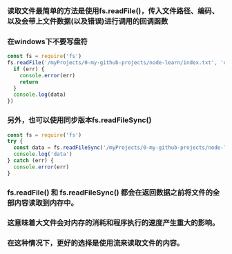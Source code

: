 ### 读取文件最简单的方法是使用fs.readFile()，传入文件路径、编码、以及会带上文件数据(以及错误)进行调用的回调函数
### 在windows下不要写盘符
```js
const fs = require('fs')
fs.readFile('/myProjects/0-my-github-projects/node-learn/index.txt', 'utf8', (err, data) => {
  if (err) {
    console.error(err)
    return
  }
  console.log(data)
})
```

### 另外，也可以使用同步版本fs.readFileSync()
```js
const fs = require('fs')
try {
  const data = fs.readFileSync('/myProjects/0-my-github-projects/node-learn/index.txt', 'utf8')
  console.log('data')
} catch (err) {
  console.error(err)
}
```

### fs.readFile() 和 fs.readFileSync() 都会在返回数据之前将文件的全部内容读取到内存中。
### 这意味着大文件会对内存的消耗和程序执行的速度产生重大的影响。
### 在这种情况下，更好的选择是使用流来读取文件的内容。
